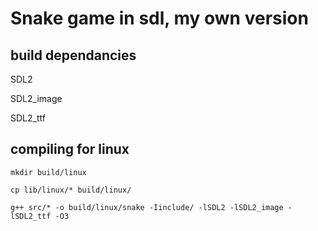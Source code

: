 # Snake game in sdl, my own version

## build dependancies

SDL2

SDL2_image

SDL2_ttf

## compiling for linux

`mkdir build/linux`

`cp lib/linux/* build/linux/`

`g++ src/* -o build/linux/snake -Iinclude/ -lSDL2 -lSDL2_image -lSDL2_ttf -O3`
